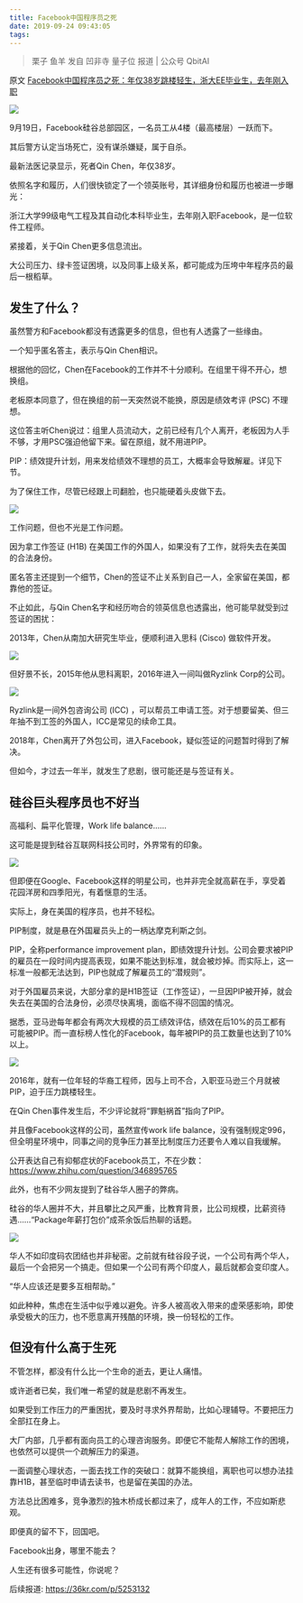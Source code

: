 ```yaml
---
title: Facebook中国程序员之死
date: 2019-09-24 09:43:05
tags:
---
```


>栗子 鱼羊 发自 凹非寺
>量子位 报道 | 公众号 QbitAI

原文 [Facebook中国程序员之死：年仅38岁跳楼轻生，浙大EE毕业生，去年刚入职](https://mp.weixin.qq.com/s?__biz=MzIzNjc1NzUzMw==&mid=2247530307&idx=1&sn=dca1920e54f77e54367b81402ff19472&scene=21#wechat_redirect)

![](/images/20190924/1.jpeg)

9月19日，Facebook硅谷总部园区，一名员工从4楼（最高楼层）一跃而下。

其后警方认定当场死亡，没有谋杀嫌疑，属于自杀。

最新法医记录显示，死者Qin Chen，年仅38岁。

依照名字和履历，人们很快锁定了一个领英账号，其详细身份和履历也被进一步曝光：

浙江大学99级电气工程及其自动化本科毕业生，去年刚入职Facebook，是一位软件工程师。

紧接着，关于Qin Chen更多信息流出。

大公司压力、绿卡签证困境，以及同事上级关系，都可能成为压垮中年程序员的最后一根稻草。

<!--more-->

## 发生了什么？
虽然警方和Facebook都没有透露更多的信息，但也有人透露了一些缘由。

一个知乎匿名答主，表示与Qin Chen相识。

根据他的回忆，Chen在Facebook的工作并不十分顺利。在组里干得不开心，想换组。

老板原本同意了，但在换组的前一天突然说不能换，原因是绩效考评 (PSC) 不理想。

这位答主听Chen说过：组里人员流动大，之前已经有几个人离开，老板因为人手不够，才用PSC强迫他留下来。留在原组，就不用进PIP。

PIP：绩效提升计划，用来发给绩效不理想的员工，大概率会导致解雇。详见下节。

为了保住工作，尽管已经跟上司翻脸，也只能硬着头皮做下去。

![](/images/20190924/2.jpeg)

工作问题，但也不光是工作问题。

因为拿工作签证 (H1B) 在美国工作的外国人，如果没有了工作，就将失去在美国的合法身份。

匿名答主还提到一个细节，Chen的签证不止关系到自己一人，全家留在美国，都靠他的签证。

不止如此，与Qin Chen名字和经历吻合的领英信息也透露出，他可能早就受到过签证的困扰：

2013年，Chen从南加大研究生毕业，便顺利进入思科 (Cisco) 做软件开发。

![](/images/20190924/3.png)

但好景不长，2015年他从思科离职，2016年进入一间叫做Ryzlink Corp的公司。

![](/images/20190924/4.png)

Ryzlink是一间外包咨询公司 (ICC) ，可以帮员工申请工签。对于想要留美、但三年抽不到工签的外国人，ICC是常见的续命工具。

2018年，Chen离开了外包公司，进入Facebook，疑似签证的问题暂时得到了解决。

但如今，才过去一年半，就发生了悲剧，很可能还是与签证有关。

## 硅谷巨头程序员也不好当

高福利、扁平化管理，Work life balance……

这可能是提到硅谷互联网科技公司时，外界常有的印象。

![](/images/20190924/5.jpeg)

但即便在Google、Facebook这样的明星公司，也并非完全就高薪在手，享受着花园洋房和四季阳光，有着惬意的生活。

实际上，身在美国的程序员，也并不轻松。

PIP制度，就是悬在外国雇员头上的一柄达摩克利斯之剑。

PIP，全称performance improvement plan，即绩效提升计划。公司会要求被PIP的雇员在一段时间内提高表现，如果不能达到标准，就会被炒掉。而实际上，这一标准一般都无法达到，PIP也就成了解雇员工的“潜规则”。

对于外国雇员来说，大部分拿的是H1B签证（工作签证），一旦因PIP被开掉，就会失去在美国的合法身份，必须尽快离境，面临不得不回国的情况。

据悉，亚马逊每年都会有两次大规模的员工绩效评估，绩效在后10%的员工都有可能被PIP。而一直标榜人性化的Facebook，每年被PIP的员工数量也达到了10%以上。

![](/images/20190924/6.jpeg)

2016年，就有一位年轻的华裔工程师，因与上司不合，入职亚马逊三个月就被PIP，迫于压力跳楼轻生。

在Qin Chen事件发生后，不少评论就将“罪魁祸首”指向了PIP。

并且像Facebook这样的公司，虽然宣传work life balance，没有强制规定996，但全明星环境中，同事之间的竞争压力甚至比制度压力还要令人难以自我缓解。

公开表达自己有抑郁症状的Facebook员工，不在少数：
https://www.zhihu.com/question/346895765

此外，也有不少网友提到了硅谷华人圈子的弊病。

硅谷的华人圈并不大，并且攀比之风严重，比教育背景，比公司规模，比薪资待遇……“Package年薪打包价”成茶余饭后热聊的话题。

![](/images/20190924/7.jpeg)

华人不如印度码农团结也并非秘密。之前就有硅谷段子说，一个公司有两个华人，最后一个会把另一个搞走。但如果一个公司有两个印度人，最后就都会变印度人。

“华人应该还是要多互相帮助。”

如此种种，焦虑在生活中似乎难以避免。许多人被高收入带来的虚荣感影响，即使承受极大的压力，也不愿意离开残酷的环境，换一份轻松的工作。

## 但没有什么高于生死

不管怎样，都没有什么比一个生命的逝去，更让人痛惜。

或许逝者已矣，我们唯一希望的就是悲剧不再发生。

如果受到工作压力的严重困扰，要及时寻求外界帮助，比如心理辅导。不要把压力全部扛在身上。

大厂内部，几乎都有面向员工的心理咨询服务。即便它不能帮人解除工作的困境，也依然可以提供一个疏解压力的渠道。

一面调整心理状态，一面去找工作的突破口：就算不能换组，离职也可以想办法挂靠H1B，甚至临时申请去读书，也是留在美国的办法。

方法总比困难多，竞争激烈的独木桥成长都过来了，成年人的工作，不应如斯悲观。

即便真的留不下，回国吧。

Facebook出身，哪里不能去？

人生还有很多可能性，你说呢？

后续报道: https://36kr.com/p/5253132